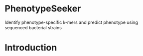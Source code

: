 # PhenotypeSeeker
Identify phenotype-specific k-mers and predict phenotype using sequenced bacterial strains
# Introduction

